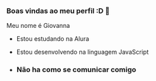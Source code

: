 ### Boas vindas ao meu perfil :D  👋

Meu nome é Giovanna

- Estou estudando na Alura
- Estou desenvolvendo na linguagem JavaScript

- ### Não ha como se comunicar comigo
